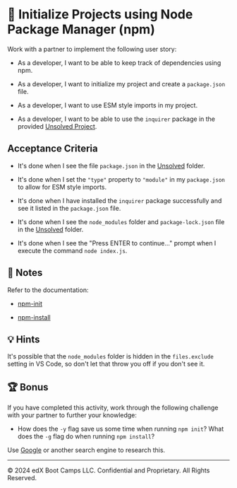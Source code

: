 # 📖 Initialize Projects using Node Package Manager (npm)

Work with a partner to implement the following user story:

* As a developer, I want to be able to keep track of dependencies using npm.

* As a developer, I want to initialize my project and create a `package.json` file.

* As a developer, I want to use ESM style imports in my project.

* As a developer, I want to be able to use the `inquirer` package in the provided [Unsolved Project](./Unsolved/index.js).

## Acceptance Criteria

* It's done when I see the file `package.json` in the [Unsolved](./Unsolved/) folder.

* It's done when I set the `"type"` property to `"module"` in my `package.json` to allow for ESM style imports.

* It's done when I have installed the `inquirer` package successfully and see it listed in the `package.json` file. 

* It's done when I see the `node_modules` folder and `package-lock.json` file in the [Unsolved](./Unsolved/) folder.

* It's done when I see the "Press ENTER to continue..." prompt when I execute the command `node index.js`.

## 📝 Notes

Refer to the documentation:

* [npm-init](https://docs.npmjs.com/cli/v6/commands/npm-init)

* [npm-install](https://docs.npmjs.com/cli/v6/commands/npm-install)

## 💡 Hints

It's possible that the `node_modules` folder is hidden in the `files.exclude` setting in VS Code, so don't let that throw you off if you don't see it.

## 🏆 Bonus

If you have completed this activity, work through the following challenge with your partner to further your knowledge:

* How does the `-y` flag save us some time when running `npm init`? What does the `-g` flag do when running `npm install`?

Use [Google](https://www.google.com) or another search engine to research this.

---
© 2024 edX Boot Camps LLC. Confidential and Proprietary. All Rights Reserved.
